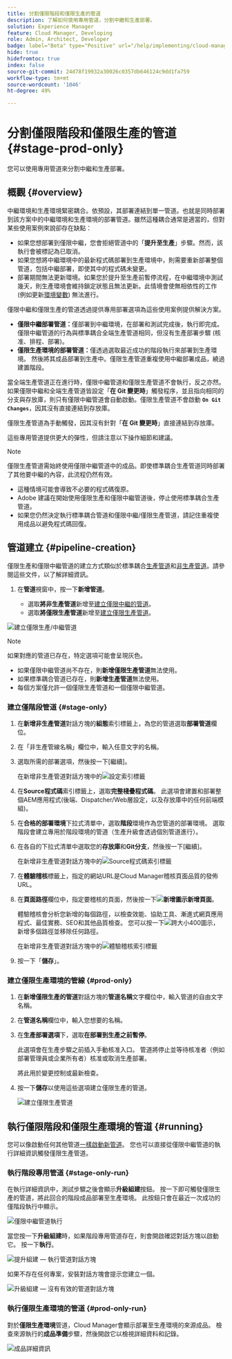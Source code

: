 ```yaml
---
title: 分割僅限階段和僅限生產的管道
description: 了解如何使用專用管道，分割中繼和生產部署。
solution: Experience Manager
feature: Cloud Manager, Developing
role: Admin, Architect, Developer
badge: label="Beta" type="Positive" url="/help/implementing/cloud-manager/release-notes/current.md#staging-production-only-pipelines"
hide: true
hidefromtoc: true
index: false
source-git-commit: 24d78f19932a30026c0357db646124c9dd1fa759
workflow-type: tm+mt
source-wordcount: '1046'
ht-degree: 49%

---
```


# 分割僅限階段和僅限生產的管道 {#stage-prod-only}

您可以使用專用管道來分割中繼和生產部署。

## 概觀 {#overview}

中繼環境和生產環境緊密耦合。依預設，其部署連結到單一管道。也就是同時部署到該方案中的中繼環境和生產環境的部署管道。雖然這種耦合通常是適當的，但對某些使用案例來說卻存在缺點：

* 如果您想部署到僅限中繼，您會拒絕管道中的「**提升至生產**」步驟。然而，該執行會被標記為已取消。
* 如果您想將中繼環境中的最新程式碼部署到生產環境中，則需要重新部署整個管道，包括中繼部署，即使其中的程式碼未變更。
* 部署期間無法更新環境。如果您於提升至生產前暫停流程，在中繼環境中測試幾天，則生產環境會維持鎖定狀態且無法更新。此情境會使無相依性的工作 (例如更新[環境變數](/help/implementing/cloud-manager/environment-variables.md)) 無法進行。

僅限中繼和僅限生產的管道透過提供專用部署選項為這些使用案例提供解決方案。

* **僅限中繼部署管道：**&#x200B;僅部署到中繼環境，在部署和測試完成後，執行即完成。僅限中繼管道的行為與標準耦合全端生產管道相同，但沒有生產部署步驟 (核准、排程、部署)。
* **僅限生產環境的部署管道：**&#x200B;僅透過選取最近成功的階段執行來部署到生產環境。 然後將其成品部署到生產中。僅限生產管道重複使用中繼部署成品，繞過建置階段。

當全端生產管道正在進行時，僅限中繼管道和僅限生產管道不會執行，反之亦然。如果僅限中繼和全端生產管道皆設定「**在 Git 變更時**」觸發程序，並且指向相同的分支與存放庫，則只有僅限中繼管道會自動啟動。僅限生產管道不會啟動 **`On Git Changes`**，因其沒有直接連結到存放庫。

僅限生產管道為手動觸發，因其沒有針對「**在 Git 變更時**」直接連結到存放庫。

這些專用管道提供更大的彈性，但請注意以下操作細節和建議。

>[!NOTE]
>
>僅限生產管道需始終使用僅限中繼管道中的成品。即使標準耦合生產管道同時部署了其他要中繼的內容，此流程仍然有效。
>
>* 這種情境可能會導致不必要的程式碼復原。
>* Adobe 建議在開始使用僅限生產和僅限中繼管道後，停止使用標準耦合生產管道。
>* 如果您仍然決定執行標準耦合管道和僅限中繼/僅限生產管道，請記住重複使用成品以避免程式碼回復。

## 管道建立 {#pipeline-creation}

僅限生產和僅限中繼管道的建立方式類似於標準耦合[生產管道](/help/implementing/cloud-manager/configuring-pipelines/configuring-production-pipelines.md)和[非生產管道](/help/implementing/cloud-manager/configuring-pipelines/configuring-non-production-pipelines.md)。請參閱這些文件，以了解詳細資訊。

1. 在&#x200B;**管道**&#x200B;視窗中，按一下&#x200B;**新增管道**。

   * 選取&#x200B;**將非生產管道**&#x200B;新增至[建立僅限中繼的管道](#stage-only)。
   * 選取&#x200B;**將僅限生產管道**&#x200B;新增至[建立僅限生產管道](#prod-only)。

![建立僅限生產/中繼管道](/help/implementing/cloud-manager/configuring-pipelines/assets/prod-stage-pipeline.png)

>[!NOTE]
>
>如果對應的管道已存在，特定選項可能會呈現灰色。
>
>* 如果僅限中繼管道尚不存在，則&#x200B;**新增僅限生產管道**&#x200B;無法使用。
>* 如果標準耦合管道已存在，則&#x200B;**新增生產管道**&#x200B;無法使用。
>* 每個方案僅允許一個僅限生產管道和一個僅限中繼管道。

### 建立僅階段管道 {#stage-only}

1. 在&#x200B;**新增非生產管道**&#x200B;對話方塊的&#x200B;**組態**&#x200B;索引標籤上，為您的管道選取&#x200B;**部署管道**&#x200B;欄位。
1. 在「非生產管線名稱」欄位中，輸入任意文字的名稱。
1. 選取所需的部署選項，然後按一下[繼續]。**&#x200B;**

   在新增非生產管道對話方塊中的![設定索引標籤](/help/implementing/cloud-manager/configuring-pipelines/assets/add-non-prod-pipeline-1.png)

1. 在&#x200B;**Source程式碼**&#x200B;索引標籤上，選取&#x200B;**完整棧疊程式碼**。 此選項會建置和部署整個AEM應用程式(後端、Dispatcher/Web層設定，以及存放庫中的任何前端模組)。

1. 在&#x200B;**合格的部署環境**&#x200B;下拉式清單中，選取&#x200B;**階段**&#x200B;環境作為您管道的部署環境。 選取階段會建立專用於階段環境的管道（生產升級會透過個別管道進行）。

1. 在各自的下拉式清單中選取您的&#x200B;**存放庫**&#x200B;和&#x200B;**Git分支**，然後按一下[繼續]&#x200B;**&#x200B;**。

   在新增非生產管道對話方塊中的![Source程式碼索引標籤](/help/implementing/cloud-manager/configuring-pipelines/assets/add-non-prod-pipeline-2.png)

1. 在&#x200B;**體驗稽核**&#x200B;標籤上，指定的網站URL是Cloud Manager稽核頁面品質的發佈URL。

1. 在&#x200B;**頁面路徑**&#x200B;欄位中，指定要稽核的頁面，然後按一下&#x200B;**![新增圖示](https://spectrum.adobe.com/static/icons/workflow_18/Smock_Add_18_N.svg)新增頁面**。

   體驗稽核會分析您新增的每個路徑，以檢查效能、協助工具、漸進式網頁應用程式、最佳實務、SEO和其他品質檢查。 您可以按一下![跨大小400圖示](https://spectrum.adobe.com/static/icons/ui_18/CrossSize400.svg)，新增多個路徑並移除任何路徑。

   在新增非生產管道對話方塊中的![體驗稽核索引標籤](/help/implementing/cloud-manager/configuring-pipelines/assets/add-non-prod-pipeline-3.png)

1. 按一下「**儲存**」。


### 建立僅限生產環境的管線 {#prod-only}

1. 在&#x200B;**新增僅限生產的管道**&#x200B;對話方塊的&#x200B;**管道名稱**&#x200B;文字欄位中，輸入管道的自由文字名稱。
1. 在&#x200B;**管道名稱**&#x200B;欄位中，輸入您想要的名稱。
1. 在&#x200B;**生產部署選項**&#x200B;下，選取&#x200B;**在部署到生產之前暫停**。

   此選項會在生產步驟之前插入手動核准入口。 管道將停止並等待核准者（例如部署管理員或企業所有者）核准或取消生產部署。

   將此用於變更控制或最新檢查。

1. 按一下&#x200B;**儲存**&#x200B;以使用這些選項建立僅限生產的管道。

   ![建立僅限生產管道](/help/implementing/cloud-manager/configuring-pipelines/assets/add-production-only-pipeline.png)

## 執行僅限階段和僅限生產環境的管道 {#running}

您可以像啟動任何其他管道[一樣啟動新管道](/help/implementing/cloud-manager/configuring-pipelines/managing-pipelines.md#running-pipelines)。 您也可以直接從僅限中繼管道的執行詳細資訊觸發僅限生產管道。

<!-- * Stage-only and prod-only pipelines offer a new [emergency mode](#emergency-mode) to skip testing.
Prod-only pipeline run can be triggered directly from the execution details of a [stage-only pipeline](#stage-only-run).


### Emergency Mode {#emergency-mode}

When starting production-only and staging-online pipelines, you are prompted to confirm the start and how it starts.

* **Normal Mode** is a standard run and includes stage testing steps.
* **Emergency Mode** skips stage testing steps.

![Emergency Mode](/help/assets/configure-pipelines/emergency-mode.png) -->

### 執行階段專用管道 {#stage-only-run}

在執行詳細資訊中，測試步驟之後會顯示&#x200B;**升級組建**&#x200B;按鈕。 按一下即可觸發僅限生產的管道，將此回合的階段成品部署至生產環境。 此按鈕只會在最近一次成功的僅階段執行中顯示。

![僅限中繼管道執行](/help/implementing/cloud-manager/configuring-pipelines/assets/stage-only-pipelines-run.png)

當您按一下&#x200B;**升級組建**&#x200B;時，如果階段專用管道存在，則會開啟確認對話方塊以啟動它。 按一下&#x200B;**執行**。

![提升組建 — 執行管道對話方塊](/help/implementing/cloud-manager/configuring-pipelines/assets/promote-build-run.png)

如果不存在任何專案，安裝對話方塊會提示您建立一個。

![升級組建 — 沒有有效的管道對話方塊](/help/implementing/cloud-manager/configuring-pipelines/assets/promote-build-no-valid-pipeline.png)


### 執行僅限生產環境的管道 {#prod-only-run}

對於&#x200B;**僅限生產環境**&#x200B;管道，Cloud Manager會顯示部署至生產環境的來源成品。 檢查來源執行的&#x200B;**成品準備**&#x200B;步驟，然後開啟它以檢視詳細資料和記錄。


![成品詳細資訊](/help/implementing/cloud-manager/configuring-pipelines/assets/prod-only-pipelines-run.png)


